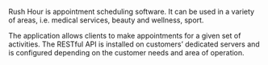 
Rush Hour is appointment scheduling software. It can be used in a variety of areas, i.e. medical services, beauty and wellness, sport. 

The application allows clients to make appointments for a given set of activities. The RESTful API is installed on customers’ dedicated servers and is configured depending on the customer needs and area of operation.
